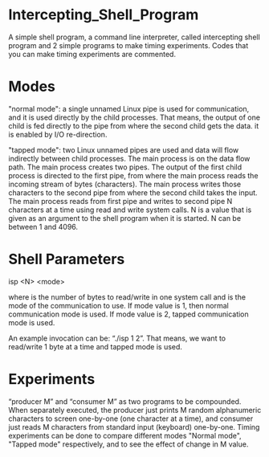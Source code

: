 # Intercepting_Shell_Program
A simple shell program, a command line interpreter, called intercepting shell program and 2 simple programs to make timing experiments.
Codes that you can make timing experiments are commented. 

# Modes

"normal mode": a single unnamed Linux pipe is used for communication, and it is
used directly by the child processes. That means, the output of one child is fed directly to the pipe
from where the second child gets the data. it is enabled by I/O re-direction.

"tapped mode": two Linux unnamed pipes are used and data will flow
indirectly between child processes. The main process is on the data flow path. The main process
creates two pipes. The output of the first child process is directed to the first pipe, from where
the main process reads the incoming stream of bytes (characters). The main process writes those
characters to the second pipe from where the second child takes the input. The main process
reads from first pipe and writes to second pipe N characters at a time using read and write system calls.
N is a value that is given as an argument to the shell program when it is started. N can be between 1
and 4096.

# Shell Parameters

  isp \<N\> \<mode\>

where <N> is the number of bytes to read/write in one system call and <mode> is the mode of the
communication to use. If mode value is 1, then normal communication mode is used. If mode value is
2, tapped communication mode is used.

An example invocation can be: “./isp 1 2”. That means, we want to read/write 1 byte at a time and
tapped mode is used.

# Experiments
“producer M” and “consumer M” as two programs to be compounded.
When separately executed, the producer just prints M random alphanumeric characters to screen
one-by-one (one character at a time), and consumer just reads M characters from standard input
(keyboard) one-by-one.
Timing experiments can be done to compare different modes "Normal mode", "Tapped mode" respectively, and to see the effect of change in M value.

